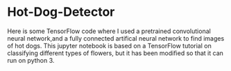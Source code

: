 # Hot-Dog-Detector

Here is some TensorFlow code where I used a pretrained convolutional neural
network,and a fully connected artifical neural network to find images of hot
dogs. This jupyter notebook is based on a TensorFlow tutorial on classifying
different types of flowers, but it has been modified so that it can run on
python 3.
